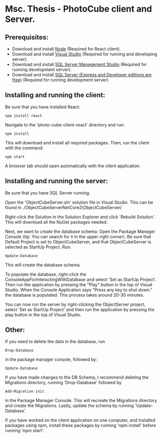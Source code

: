 # Msc. Thesis - PhotoCube client and Server.
## Prerequisites:
* Download and install [Node](https://nodejs.org/en/) (Required for React client).
* Download and install [Visual Studio](http://google.com) (Required for running and developing server).
* Download and install [SQL Server Management Studio](https://docs.microsoft.com/en-us/sql/ssms/download-sql-server-management-studio-ssms?view=sql-server-2017#ssms-180-preview-6) (Required for running development server).
* Download and install [SQL Server (Express and Developer editions are free)](https://www.microsoft.com/en-us/sql-server/sql-server-2017-editions#CP_StickyNav_1) (Required for running development server)

## Installing and running the client:
Be sure that you have installed React:
```
npm install react
```
Navigate to the 'photo-cube-client-react' directory and run:
```
npm install
```
This will download and install all required packages.
Then, run the client with the command:
```
npm start
```
A browser tab should open automatically with the client application.

## Installing and running the server:
Be sure that you have SQL Server running.

Open the 'ObjectCubeServer.sln' solution file in Visual Studio. This can be found in ./ObjectCubeServerNetCore2\ObjectCubeServer/

Right-click the Solution in the Solution Explorer and click 'Rebuild Solution'. This will download all the NuGet packages needed.

Next, we want to create the database schema:
Open the Package Manager Console (tip: You can search for it in the upper right corner).
Be sure that Default Project is set to ObjectCubeServer, and that ObjectCubeServer is selected as StartUp Project.
Run:
```
Update-Database
```
This will create the database schema.

To populate the database, right-click the ConsoleAppForInteractingWithDatabase and select 'Set as StartUp Project'.
Then run the application by pressing the "Play" button in the top of Visual Studio.
When the Console Application says "Press any key to shut down." the database is populated. This process takes around 20-30 minutes.

You can now run the server by right-clicking the ObjectServer project, select 'Set as StartUp Project' and then run the application by pressing the play button in the top of Visual Studio.

## Other:
If you need to delete the data in the database, run
```
Drop-Database
```
in the package manager console, followed by:
```
Update-Database
```

If you have made changes to the DB Schema, I recommend deleting the Migrations directory, running 'Drop-Database' followed by
```
Add-Migration init
```
in the Package Manager Console. This will recreate the Migrations directory and create the Migrations.
Lastly, update the schema by running 'Update-Database'.

If you have worked on the client application on one computer, and installed packages using npm, install these packages by running 'npm install' before running 'npm start'.
